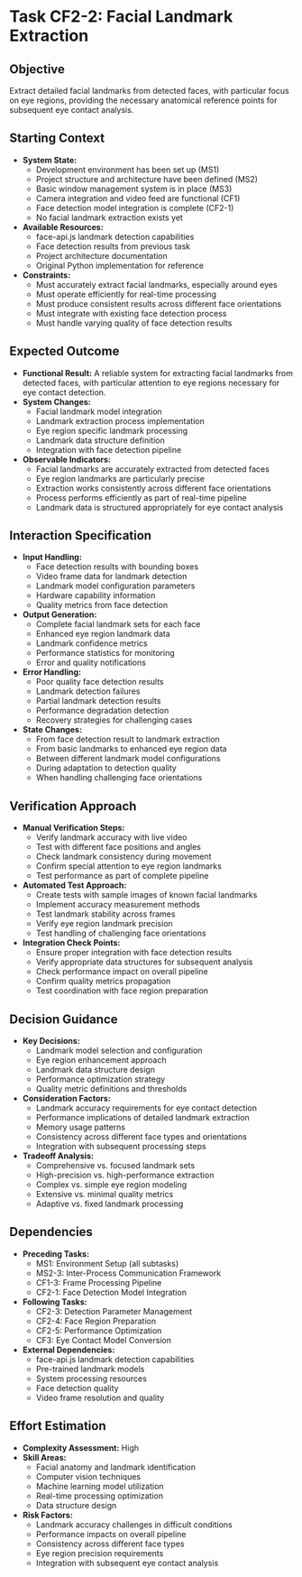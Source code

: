 # Task CF2-2: Facial Landmark Extraction

## Objective
Extract detailed facial landmarks from detected faces, with particular focus on eye regions, providing the necessary anatomical reference points for subsequent eye contact analysis.

## Starting Context
- **System State:** 
  - Development environment has been set up (MS1)
  - Project structure and architecture have been defined (MS2)
  - Basic window management system is in place (MS3)
  - Camera integration and video feed are functional (CF1)
  - Face detection model integration is complete (CF2-1)
  - No facial landmark extraction exists yet
- **Available Resources:** 
  - face-api.js landmark detection capabilities
  - Face detection results from previous task
  - Project architecture documentation
  - Original Python implementation for reference
- **Constraints:** 
  - Must accurately extract facial landmarks, especially around eyes
  - Must operate efficiently for real-time processing
  - Must produce consistent results across different face orientations
  - Must integrate with existing face detection process
  - Must handle varying quality of face detection results

## Expected Outcome
- **Functional Result:** A reliable system for extracting facial landmarks from detected faces, with particular attention to eye regions necessary for eye contact detection.
- **System Changes:** 
  - Facial landmark model integration
  - Landmark extraction process implementation
  - Eye region specific landmark processing
  - Landmark data structure definition
  - Integration with face detection pipeline
- **Observable Indicators:** 
  - Facial landmarks are accurately extracted from detected faces
  - Eye region landmarks are particularly precise
  - Extraction works consistently across different face orientations
  - Process performs efficiently as part of real-time pipeline
  - Landmark data is structured appropriately for eye contact analysis

## Interaction Specification
- **Input Handling:** 
  - Face detection results with bounding boxes
  - Video frame data for landmark detection
  - Landmark model configuration parameters
  - Hardware capability information
  - Quality metrics from face detection
- **Output Generation:** 
  - Complete facial landmark sets for each face
  - Enhanced eye region landmark data
  - Landmark confidence metrics
  - Performance statistics for monitoring
  - Error and quality notifications
- **Error Handling:** 
  - Poor quality face detection results
  - Landmark detection failures
  - Partial landmark detection results
  - Performance degradation detection
  - Recovery strategies for challenging cases
- **State Changes:** 
  - From face detection result to landmark extraction
  - From basic landmarks to enhanced eye region data
  - Between different landmark model configurations
  - During adaptation to detection quality
  - When handling challenging face orientations

## Verification Approach
- **Manual Verification Steps:** 
  - Verify landmark accuracy with live video
  - Test with different face positions and angles
  - Check landmark consistency during movement
  - Confirm special attention to eye region landmarks
  - Test performance as part of complete pipeline
- **Automated Test Approach:** 
  - Create tests with sample images of known facial landmarks
  - Implement accuracy measurement methods
  - Test landmark stability across frames
  - Verify eye region landmark precision
  - Test handling of challenging face orientations
- **Integration Check Points:** 
  - Ensure proper integration with face detection results
  - Verify appropriate data structures for subsequent analysis
  - Check performance impact on overall pipeline
  - Confirm quality metrics propagation
  - Test coordination with face region preparation

## Decision Guidance
- **Key Decisions:** 
  - Landmark model selection and configuration
  - Eye region enhancement approach
  - Landmark data structure design
  - Performance optimization strategy
  - Quality metric definitions and thresholds
- **Consideration Factors:** 
  - Landmark accuracy requirements for eye contact detection
  - Performance implications of detailed landmark extraction
  - Memory usage patterns
  - Consistency across different face types and orientations
  - Integration with subsequent processing steps
- **Tradeoff Analysis:** 
  - Comprehensive vs. focused landmark sets
  - High-precision vs. high-performance extraction
  - Complex vs. simple eye region modeling
  - Extensive vs. minimal quality metrics
  - Adaptive vs. fixed landmark processing

## Dependencies
- **Preceding Tasks:** 
  - MS1: Environment Setup (all subtasks)
  - MS2-3: Inter-Process Communication Framework
  - CF1-3: Frame Processing Pipeline
  - CF2-1: Face Detection Model Integration
- **Following Tasks:** 
  - CF2-3: Detection Parameter Management
  - CF2-4: Face Region Preparation
  - CF2-5: Performance Optimization
  - CF3: Eye Contact Model Conversion
- **External Dependencies:** 
  - face-api.js landmark detection capabilities
  - Pre-trained landmark models
  - System processing resources
  - Face detection quality
  - Video frame resolution and quality

## Effort Estimation
- **Complexity Assessment:** High
- **Skill Areas:** 
  - Facial anatomy and landmark identification
  - Computer vision techniques
  - Machine learning model utilization
  - Real-time processing optimization
  - Data structure design
- **Risk Factors:** 
  - Landmark accuracy challenges in difficult conditions
  - Performance impacts on overall pipeline
  - Consistency across different face types
  - Eye region precision requirements
  - Integration with subsequent eye contact analysis